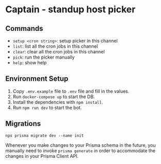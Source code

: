 # Captain - standup host picker

## Commands

- `setup <cron string>`: setup picker in this channel
- `list`: list all the cron jobs in this channel
- `clear`: clear all the cron jobs in this channel
- `pick`: run the picker manually
- `help`: show help

## Environment Setup

1. Copy `.env.example` file to `.env` file and fill in the values.
2. Run `docker-compose up` to start the DB.
3. Install the dependencies with `npm install`.
4. Run `npm run dev` to start the bot.

## Migrations
```
npx prisma migrate dev --name init
```

Whenever you make changes to your Prisma schema in the future, you manually need to invoke `prisma generate` in order to accommodate the changes in your Prisma Client API.
 
